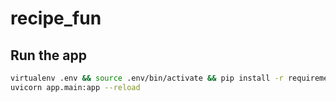 # recipe_fun

## Run the app
    
```bash
virtualenv .env && source .env/bin/activate && pip install -r requirements.txt
uvicorn app.main:app --reload
```
